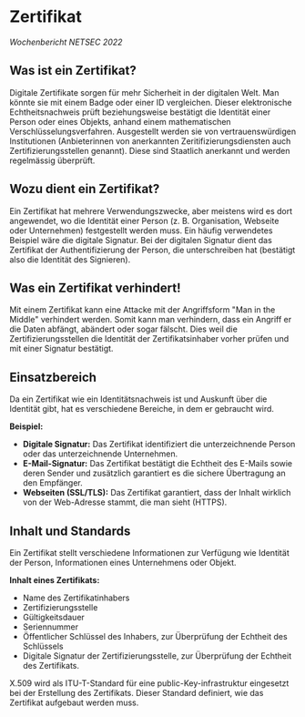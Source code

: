 # Zertifikat

*Wochenbericht NETSEC 2022*

## Was ist ein Zertifikat?

Digitale Zertifikate sorgen für mehr Sicherheit in der digitalen Welt. Man könnte sie mit einem Badge oder einer ID vergleichen. Dieser elektronische Echtheitsnachweis prüft beziehungsweise bestätigt die Identität einer Person oder eines Objekts, anhand einem mathematischen Verschlüsselungsverfahren.
Ausgestellt werden sie von vertrauenswürdigen Institutionen (Anbieterinnen von anerkannten Zeritifizierungsdiensten auch Zertifizierungsstellen genannt). Diese sind Staatlich anerkannt und werden regelmässig überprüft.

## Wozu dient ein Zertifikat?

Ein Zertifikat hat mehrere Verwendungszwecke, aber meistens wird es dort angewendet, wo die Identität einer Person (z. B. Organisation, Webseite oder Unternehmen) festgestellt werden muss.
Ein häufig verwendetes Beispiel wäre die digitale Signatur. Bei der digitalen Signatur dient das Zertifikat der Authentifizierung der Person, die unterschreiben hat (bestätigt also die Identität des Signieren).

## Was ein Zertifikat verhindert!

Mit einem Zertifikat kann eine Attacke mit der Angriffsform "Man in the Middle" verhindert werden. Somit kann man verhindern, dass ein Angriff er die Daten abfängt, abändert oder sogar fälscht. Dies weil die Zertifizierungsstellen die Identität der Zertifikatsinhaber vorher prüfen und mit einer Signatur bestätigt.

## Einsatzbereich

Da ein Zertifikat wie ein Identitätsnachweis ist und Auskunft über die Identität gibt, hat es verschiedene Bereiche, in dem er gebraucht wird.

**Beispiel:**

- **Digitale Signatur:** Das Zertifikat identifiziert die unterzeichnende Person oder das unterzeichnende Unternehmen.
- **E-Mail-Signatur:** Das Zertifikat bestätigt die Echtheit des E-Mails sowie deren Sender und zusätzlich garantiert es die sichere Übertragung an den Empfänger. 
- **Webseiten (SSL/TLS):** Das Zertifikat garantiert, dass der Inhalt wirklich von der Web-Adresse stammt, die man sieht (HTTPS).

## Inhalt und Standards

Ein Zertifikat stellt verschiedene Informationen zur Verfügung wie Identität der Person, Informationen eines Unternehmens oder Objekt.

**Inhalt eines Zertifikats:**

- Name des Zertifikatinhabers
- Zertifizierungsstelle
- Gültigkeitsdauer
- Seriennummer
- Öffentlicher Schlüssel des Inhabers, zur Überprüfung der Echtheit des Schlüssels
- Digitale Signatur der Zertifizierungsstelle, zur Überprüfung der Echtheit des Zertifikats. 

X.509 wird als ITU-T-Standard für eine public-Key-infrastruktur eingesetzt bei der Erstellung des Zertifikats. Dieser Standard definiert, wie das Zertifikat aufgebaut werden muss.
